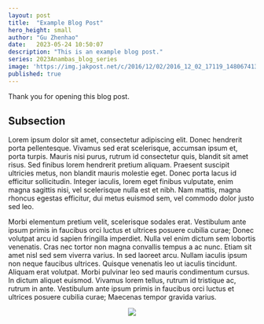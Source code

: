 ```yaml
---
layout: post
title:  "Example Blog Post"
hero_height: small
author: "Gu Zhenhao"
date:   2023-05-24 10:50:07
description: "This is an example blog post."
series: 2023Anambas_blog_series
image: 'https://img.jakpost.net/c/2016/12/02/2016_12_02_17119_1480674138.jpg'
published: true
---
```


Thank you for opening this blog post.

## Subsection
Lorem ipsum dolor sit amet, consectetur adipiscing elit. Donec hendrerit porta pellentesque. Vivamus sed erat scelerisque, accumsan ipsum et, porta turpis. Mauris nisi purus, rutrum id consectetur quis, blandit sit amet risus. Sed finibus lorem hendrerit pretium aliquam. Praesent suscipit ultricies metus, non blandit mauris molestie eget. Donec porta lacus id efficitur sollicitudin. Integer iaculis, lorem eget finibus vulputate, enim magna sagittis nisi, vel scelerisque nulla est et nibh. Nam mattis, magna rhoncus egestas efficitur, dui metus euismod sem, vel commodo dolor justo sed leo.

Morbi elementum pretium velit, scelerisque sodales erat. Vestibulum ante ipsum primis in faucibus orci luctus et ultrices posuere cubilia curae; Donec volutpat arcu id sapien fringilla imperdiet. Nulla vel enim dictum sem lobortis venenatis. Cras nec tortor non magna convallis tempus a ac nunc. Etiam sit amet nisl sed sem viverra varius. In sed laoreet arcu. Nullam iaculis ipsum non neque faucibus ultrices. Quisque venenatis leo ut iaculis tincidunt. Aliquam erat volutpat. Morbi pulvinar leo sed mauris condimentum cursus. In dictum aliquet euismod. Vivamus lorem tellus, rutrum id tristique ac, rutrum in ante. Vestibulum ante ipsum primis in faucibus orci luctus et ultrices posuere cubilia curae; Maecenas tempor gravida varius.

<p align="center">
    <img src="https://www.researchgate.net/publication/276186824/figure/fig1/AS:341325292556292@1458389699571/Location-of-Pulau-Durai-within-the-Anambas-Islands-Indonesia.png">
</p>
